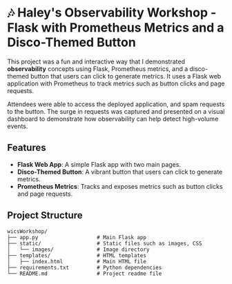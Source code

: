 # 🎶 Haley's Observability Workshop - Flask with Prometheus Metrics and a Disco-Themed Button

This project was a fun and interactive way that I demonstrated **observability** concepts using Flask, Prometheus metrics, and a disco-themed button that users can click to generate metrics. It uses a Flask web application with Prometheus to track metrics such as button clicks and page requests.

Attendees were able to access the deployed application, and spam requests to the button. The surge in requests was captured and presented on a visual dashboard to demonstrate how observability can help detect high-volume events. 

## Features

- **Flask Web App**: A simple Flask app with two main pages.
- **Disco-Themed Button**: A vibrant button that users can click to generate metrics.
- **Prometheus Metrics**: Tracks and exposes metrics such as button clicks and page requests.

## Project Structure

```plaintext
wicsWorkshop/
├── app.py                   # Main Flask app
├── static/                  # Static files such as images, CSS
│   └── images/              # Image directory
├── templates/               # HTML templates
│   ├── index.html           # Main HTML file
├── requirements.txt         # Python dependencies
└── README.md                # Project readme file
